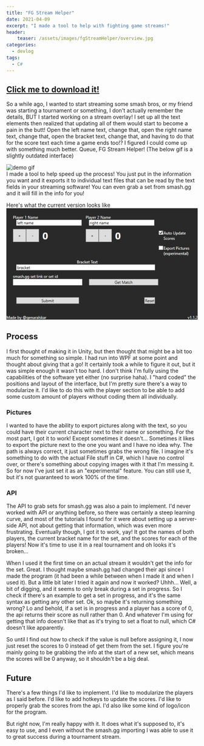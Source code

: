 ```yaml
---
title: "FG Stream Helper"
date: 2021-04-09
excerpt: "I made a tool to help with fighting game streams!"
header:
    teaser: /assets/images/fgStreamHelper/overview.jpg
categories:
  - devlog
tags:
  - C#
---
```

## [Click me to download it!](https://github.com/genaralskar/FG-Stream-Helper/releases)

So a while ago, I wanted to start streaming some smash bros, or my friend was starting a tournament or something, I don't actually remember the details, BUT I started working on a stream overlay! I set up all the text elements then realized that updating all of them would start to become a pain in the butt! Open the left name text, change that, open the right name text, change that, open the bracket text, change that, and having to do that for the score text each time a game ends too!? I figured I could come up with something much better. Queue, FG Stream Helper! (The below gif is a slightly outdated interface)

![demo gif](/assets/images/fgStreamHelper/demo.gif)  
I made a tool to help speed up the process! You just put in the information you want and it exports it to individual text files that can be read by the text fields in your streaming software! You can even grab a set from smash.gg and it will fill in the info for you!  

Here's what the current version looks like
![current layout](/assets/images/fgStreamHelper/overview.jpg)

## Process
I first thought of making it in Unity, but then thought that might be a bit too much for something so simple. I had run into WPF at some point and thought about giving that a go! It certainly took a while to figure it out, but it was simple enough it wasn't too hard. I don't think I'm fully using the capabilities of the software yet either (no surprise haha). I "hard coded" the positions and layout of the interface, but I'm pretty sure there's a way to modularize it. I'd like to do this with the player section to be able to add some custom amount of players without coding them all individually.

### Pictures
I wanted to have the ability to export pictures along with the text, so you could have their current character next to their name or something. For the most part, I got it to work! Except sometimes it doesn't... Sometimes it likes to export the picture next to the one you want and I have no idea why. The path is always correct, it just sometimes grabs the wrong file. I imagine it's something to do with the actual File stuff in C#, which I have no control over, or there's something about copying images with it that I'm messing it. So for now I've just set it as an "experimental" feature. You can still use it, but it's not guaranteed to work 100% of the time.

### API
The API to grab sets for smash.gg was also a pain to implement. I'd never worked with API or anything before, so there was certainly a steep learning curve, and most of the tutorials I found for it were about setting up a server-side API, not about getting that information, which was even more frustrating. Eventually though, I got it to work, yay! It got the names of both players, the current bracket name for the set, and the scores for each of the players! Now it's time to use it in a real tournament and oh looks it's broken...

When I used it the first time on an actual stream it wouldn't get the info for the set. Great. I thought maybe smash.gg had changed their api since I made the program (it had been a while between when I made it and when I used it). But a little bit later I tried it again and now it worked? Uhhh... Well, a bit of digging, and it seems to only break during a set in progress. So I check if there's an example to get a set in progress, and it's the same syntax as getting any other set. Ok, so maybe it's returning something wrong? Lo and behold, if a set is in progress and a player has a score of 0, the api returns their score as null rather than 0. And whatever I'm using for getting that info doesn't like that as it's trying to set a float to null, which C# doesn't like apparently.

So until I find out how to check if the value is null before assigning it, I now just reset the scores to 0 instead of get them from the set. I figure you're mainly going to be grabbing the info at the start of a new set, which means the scores will be 0 anyway, so it shouldn't be a big deal.

## Future
There's a few things I'd like to implement. I'd like to modularize the players as I said before. I'd like to add hotkeys to update the scores. I'd like to properly grab the scores from the api. I'd also like some kind of logo/icon for the program.

But right now, I'm really happy with it. It does what it's supposed to, it's easy to use, and I even without the smash.gg importing I was able to use it to great success during a tournament stream.
